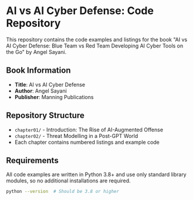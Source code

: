 # AI vs AI Cyber Defense: Code Repository

This repository contains the code examples and listings for the book "AI vs AI Cyber Defense: Blue Team vs Red Team Developing AI Cyber Tools on the Go" by Angel Sayani.

## Book Information
- **Title**: AI vs AI Cyber Defense
- **Author**: Angel Sayani
- **Publisher**: Manning Publications

## Repository Structure

- `chapter01/` - Introduction: The Rise of AI-Augmented Offense
- `chapter02/` - Threat Modelling in a Post-GPT World
- Each chapter contains numbered listings and example code

## Requirements

All code examples are written in Python 3.8+ and use only standard library modules, so no additional installations are required.

```bash
python --version  # Should be 3.8 or higher
